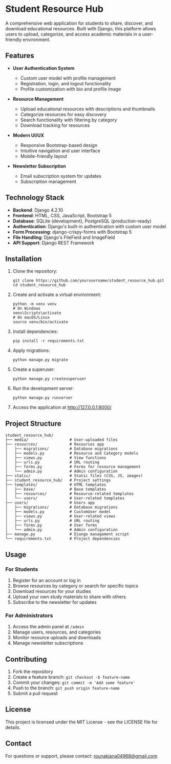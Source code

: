 # Student Resource Hub

A comprehensive web application for students to share, discover, and download educational resources. Built with Django, this platform allows users to upload, categorize, and access academic materials in a user-friendly environment.

## Features

- **User Authentication System**
  - Custom user model with profile management
  - Registration, login, and logout functionality
  - Profile customization with bio and profile image

- **Resource Management**
  - Upload educational resources with descriptions and thumbnails
  - Categorize resources for easy discovery
  - Search functionality with filtering by category
  - Download tracking for resources

- **Modern UI/UX**
  - Responsive Bootstrap-based design
  - Intuitive navigation and user interface
  - Mobile-friendly layout

- **Newsletter Subscription**
  - Email subscription system for updates
  - Subscription management

## Technology Stack

- **Backend**: Django 4.2.10
- **Frontend**: HTML, CSS, JavaScript, Bootstrap 5
- **Database**: SQLite (development), PostgreSQL (production-ready)
- **Authentication**: Django's built-in authentication with custom user model
- **Form Processing**: django-crispy-forms with Bootstrap 5
- **File Handling**: Django's FileField and ImageField
- **API Support**: Django REST Framework

## Installation

1. Clone the repository:
   ```
   git clone https://github.com/yourusername/student_resource_hub.git
   cd student_resource_hub
   ```

2. Create and activate a virtual environment:
   ```
   python -m venv venv
   # On Windows
   venv\Scripts\activate
   # On macOS/Linux
   source venv/bin/activate
   ```

3. Install dependencies:
   ```
   pip install -r requirements.txt
   ```

4. Apply migrations:
   ```
   python manage.py migrate
   ```

5. Create a superuser:
   ```
   python manage.py createsuperuser
   ```

6. Run the development server:
   ```
   python manage.py runserver
   ```

7. Access the application at http://127.0.0.1:8000/

## Project Structure

```
student_resource_hub/
├── media/                  # User-uploaded files
├── resources/              # Resources app
│   ├── migrations/         # Database migrations
│   ├── models.py           # Resource and Category models
│   ├── views.py            # View functions
│   ├── urls.py             # URL routing
│   ├── forms.py            # Forms for resource management
│   └── admin.py            # Admin configuration
├── static/                 # Static files (CSS, JS, images)
├── student_resource_hub/   # Project settings
├── templates/              # HTML templates
│   ├── base/               # Base templates
│   ├── resources/          # Resource-related templates
│   └── users/              # User-related templates
├── users/                  # Users app
│   ├── migrations/         # Database migrations
│   ├── models.py           # CustomUser model
│   ├── views.py            # User-related views
│   ├── urls.py             # URL routing
│   ├── forms.py            # User forms
│   └── admin.py            # Admin configuration
├── manage.py               # Django management script
└── requirements.txt        # Project dependencies
```

## Usage

### For Students

1. Register for an account or log in
2. Browse resources by category or search for specific topics
3. Download resources for your studies
4. Upload your own study materials to share with others
5. Subscribe to the newsletter for updates

### For Administrators

1. Access the admin panel at `/admin`
2. Manage users, resources, and categories
3. Monitor resource uploads and downloads
4. Manage newsletter subscriptions

## Contributing

1. Fork the repository
2. Create a feature branch: `git checkout -b feature-name`
3. Commit your changes: `git commit -m 'Add some feature'`
4. Push to the branch: `git push origin feature-name`
5. Submit a pull request

## License

This project is licensed under the MIT License - see the LICENSE file for details.

## Contact

For questions or support, please contact: rounakjana04968@gmail.com